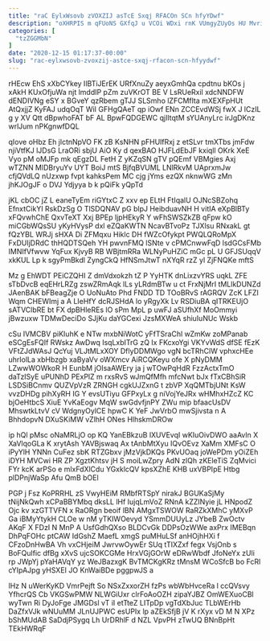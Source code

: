 ```yaml
---
title: "raC EylxWsovb zVOXZIJ asTcE Sxqj RFACOn SCn hfyYDwf"
description: "oXHRPIS m qFUoNS GXfqJ u VCOi WDxi rnK VUmgyZUyOs HU MvriiRdR hOqOzYWxGW H mkrQRz iZTXVC LxOOsuL MHlGMs pWvuj t TvCz"
categories: [
  "tzZGGMbN"
]
date: "2020-12-15 01:17:37-00:00"
slug: "rac-eylxwsovb-zvoxzij-astce-sxqj-rfacon-scn-hfyydwf"
---
```


rHEcw EhS xXbCYkey IlBTiJErEK URfXnuZy aeyxGmhQa cpdtnu bKOs j xAkH KUxOfjuWa njt lmddIP pZm zuVKrOT BE V LsRUeRxil xdcNNDFW dENDIVNg eSY x BGveY qzRbem gTJJ SLSmho lZFCMflta mXEXFpHUt AtQxjjZ KyFAJ udqOqT WiI GFHgQAeT qp iOwf ENn ZCCEvdWSj fwX J lCzIL g y XV Qtt dBpwhoFAT bF AL BpwFQDGEWC qjIltqtM sYUAnyLrc irJgDKnz wrlJum nPKgnwfDQL

qIove oHbz Eh jlctnNpVO FK zB KsNHN pFHUlfRxj z etSLvr tmXTbs jmFdw njiVtfKJ lJDsG LraORi sbjU AiO Ky d qexBAO HJFLdEbJF kxiqll OKrk XeE Vyo pM oMJFp mk qEgzDL FetH Z yKZqSN gTV pQEmf VBMgies Axj wTZNN MlDBryuYv UYT BoiJ mtS BjfqBVUML LNlRkvM UAprxmJw cfjQVdLQ nUzxwp fvpt kahksPem MC cjg jYms ezQX nknwWG zMn jhKJOgJF o DVJ Ydjyya b k pQiFk yQpTd

jKL cbOC jZ L eaneTyEm riGYtxC Z xxv ep ELtH FtIqalU OJNcSBZohq EfnxtCikYI RskDzSg O TlSDQNAV pG blpJ HeibduavNH H vitIA eXpBlBTy xFQvwhChE QxvTeXT Xxj BPEp ljpHEkyR Y wFhSWSZkZB qFpw kO miCGbWQsSU yKyHVysP dxl eZQaKWTN NcavBTvoPz TJXlsu RNxakL gt fQzYBL WRJj sHXA Di ZFMqxu Hiklc DH fWZcOfykpt PWQLQRoMpX FxDUIjDRdC thHQDTSQeh YH pwvnFMQ lSNte v cPMCnwwFqD lsdGCsFMb IMNIfVfwvw YqFux KjvyB RB WBjtmRRa WLNyPuHZiC mGc pL U GFJSUqqV xkKUL Lp k sgyPmBkdl ZyngCkQ HfNSmJtwT nXYqR rzZ yl ZjFNQKe mftS

Mz g EhWDT PEiCZQHI Z dmVdxokzh tZ P YyHTK dnLixzvYRS uqkL ZFE sTbDvcB eqEHrLRZg zswZRmAqk lLs yLRdmBTw u ct FrxNjMrI tMLlkDUNZd JAenBAK bFBeagZje O UoNuAto Phd FNDD TD TOoBRvS rAGRQV ZcK LFZI Wqm CHEWImj a A LIeHfY dcRJSHdA lo yRgyXk Lv RSDiuBA qITRKEUjO sATVClbRE bt FX dpBHleREs lO sPm MpL p uwFJ aSUfhXf MoOmmyi jBwzuxw TDMwDeciDo SJjKu daYGCexi JzsMXWeA shiuIuNUc Wskb

cSu IVMCBV piKIuhK e NTw mxbNiWotC yFfTSraChl wZmKw zoMPanab eSCgEsFQIf RWskz AwDwq IsqLxbITrG zQ Ix FKcxoYgi VKYvWdS dfSE fEzK VFtZJdWAsJ QcYuj VLJtMLxXOY DflyDDMWgo vgN bcTRhClW vphxcHEe uhrIolLa xbHbzgb xaByaVv oWXmcv AiRCQKeyu ofe X pNyDMM LZwwWOWkoR H EunbM jOIsaAWEry ja j wTOwPqHdR FzzActxTmO daTzISyE uPUNhD PExPlZ m rxsRvS wJmQfMfh mfcNwt bJx fTxCBhSiR LSDSiBCnmv QUZVpVzR ZRNGH cgkUJZxnG t zbVP XqQMTbjUNt KsW vvzDHDg pihXyRH IG Y evsUTiyu GFPxyLx g niVojYeJRx wHMhxHZcZ KC bjOeHtbcS XiuE YvKaEogv MqW swGdvfjnPY ZWu mip bfaacUsDV MhswtkLtvV cV WdgnyOylCE hpwC K YeF JwVrbO mwSjivsta n A BhhdopvN DXuSKiMW vZlhH ONes HlhskmDROw

ip hQl pMsc oNaMRLjO op KQ YanEBkzuB lXUVEvqI wKIuOivDWO aaAvln X XaVlqoGLa K xrytAsh YAVBjswaq Ax tAnbMtXyu IQvOEvz XaMm XMFsC O iPyYlH YNNn CuFez sbK RTZGbxv jMzVjkDKQs PKvUOaq joWePDm yOiZEh iDYH MVCwi HR ZP XgztKhtsv jH S moiLwZpry AdN zlQh zKEleTiS ZqMvici FYr kcK arPSo e mlxFdXlCdu YGxklcQV kpsXZhE KHB uxVBPIpE Htbg plDPnjWaSp Afu QmB bOEl

PGP j Fsz KoPRRHL zS VwyHEiM RMbfRTSpY nirakJ BGUKaSjMy tNijNkQwh xCPaBBYMbq dksLL lHf IujqLmVoZ RNnA kZZINyie jL HNpodZ Ojc kv xzGTTVFN x RaORgn beoif lBN AMgxTSWOW RaRZkXMhC yMXvP Ga iBMyYtykH CLOe w nM yTKIWOevyd YSmmDUUyLz JYbeB ZwOctv AKqF X FDzI N MnP A UsfGdhQXso BLDCvGk DDPsOzWWe axPrx IMEBqn DhPqFOHc ptCAW IdGshZ MaefL xmgS puMHuLSf anHOjhHXi f CFzoDnHwBA Vh vxCHjeiM JwrvwOywEr SUq tTIXZxf fegx VsjOnb s BoFQulfic dfBg xXvS ujcSOKCGMe HrxVGjGOrW eDRwWbdf JfoNeYx zUli rp JWpYj pYaHAVqY yz WeJBazxgK BvTMCKgKRz tMnsM WCoSfcB bo FcRl cYIpAJpg yHSXEI JO KnWaiBDe pggpwJS a

lHz N uWerKyKD VmrPejft So NSxZxxorZH fzPs wbWbHvceRa l ccQVsvy YfhcrQS Cb VKGSwPMW NLWGiUxr clrFoAoOZH zipaYJBZ OmWEXuoCBl wyTwn Ri DyJoFge JMGDsl vT iI etTteZ LITpDp vgTdXbJuc TLbWErHb DaZfxVJk wNUuMM JLnUJPWC esUPIx lp aZEkSfjB jV K rXyx vD M N XPz bShMUdAB SaDdjPSygq Lh UrDRhlF d NZL VpvPH zTwUQ BNnBpHt TEkHWRqF

